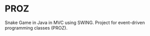 # PROZ
Snake Game in Java in MVC using SWING.
Project for event-driven programming classes (PROZ).

